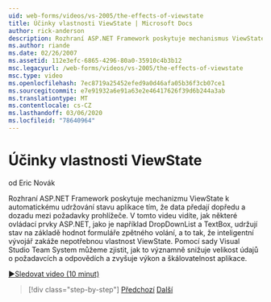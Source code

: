 ```yaml
---
uid: web-forms/videos/vs-2005/the-effects-of-viewstate
title: Účinky vlastnosti ViewState | Microsoft Docs
author: rick-anderson
description: Rozhraní ASP.NET Framework poskytuje mechanismus ViewState k automatickému udržování stavu aplikace tím, že předává data směrem dopředu a dozadu mezi prohlížečem REQU...
ms.author: riande
ms.date: 02/26/2007
ms.assetid: 112e3efc-6865-4296-80a0-35910c4b3b12
msc.legacyurl: /web-forms/videos/vs-2005/the-effects-of-viewstate
msc.type: video
ms.openlocfilehash: 7ec8719a25452efed9a0d46afa05b36f3cb07ce1
ms.sourcegitcommit: e7e91932a6e91a63e2e46417626f39d6b244a3ab
ms.translationtype: MT
ms.contentlocale: cs-CZ
ms.lasthandoff: 03/06/2020
ms.locfileid: "78640964"
---
```

# <a name="the-effects-of-viewstate"></a>Účinky vlastnosti ViewState

od Eric Novák

Rozhraní ASP.NET Framework poskytuje mechanizmu ViewState k automatickému udržování stavu aplikace tím, že data předají dopředu a dozadu mezi požadavky prohlížeče. V tomto videu vidíte, jak některé ovládací prvky ASP.NET, jako je například DropDownList a TextBox, udržují stav na základě hodnot formuláře zpětného volání, a to tak, že inteligentní vývojář zakáže nepotřebnou vlastnost ViewState. Pomocí sady Visual Studio Team System můžeme zjistit, jak to významně snižuje velikost údajů o požadavcích a odpovědích a zvyšuje výkon a škálovatelnost aplikace.

[&#9654;Sledovat video (10 minut)](https://channel9.msdn.com/Blogs/ASP-NET-Site-Videos/the-effects-of-viewstate)

> [!div class="step-by-step"]
> [Předchozí](using-the-load-test-agent.md)
> [Další](how-do-i-integrate-defect-tracking-with-testing.md)
